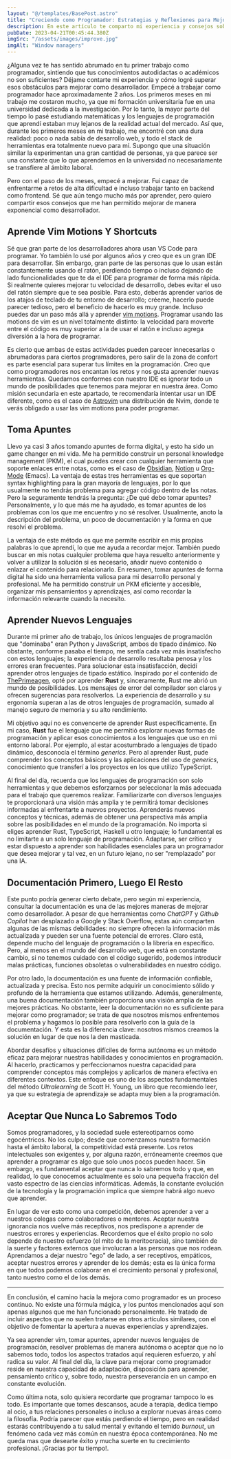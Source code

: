 ```yaml
---
layout: "@/templates/BasePost.astro"
title: "Creciendo como Programador: Estrategias y Reflexiones para Mejorar como Desarrollador"
description: En este artículo te comparto mi experiencia y consejos sobre cómo superar obstáculos y mejorar como desarrollador, abordando temas como aprender vim motions y atajos, tomar apuntes, aprender nuevos lenguajes de programación, consultar la documentación y aceptar que nunca se sabe todo.
pubDate: 2023-04-21T00:45:44.380Z
imgSrc: "/assets/images/improve.jpg"
imgAlt: "Window managers"
---
```


¿Alguna vez te has sentido abrumado en tu primer trabajo como programador, sintiendo que tus conocimientos autodidactas o académicos no son suficientes? Déjame contarte mi experiencia y cómo logré superar esos obstáculos para mejorar como desarrollador. Empecé a trabajar como programador hace aproximadamente 2 años. Los primeros meses en mi trabajo me costaron mucho, ya que mi formación universitaria fue en una universidad dedicada a la investigación. Por lo tanto, la mayor parte del tiempo lo pasé estudiando matemáticas y los lenguajes de programación que aprendí estaban muy lejanos de la realidad actual del mercado. Así que, durante los primeros meses en mi trabajo, me encontré con una dura realidad: poco o nada sabía de desarrollo web, y todo el stack de herramientas era totalmente nuevo para mí. Supongo que una situación similar la experimentan una gran cantidad de personas, ya que parece ser una constante que lo que aprendemos en la universidad no necesariamente se transfiere al ámbito laboral.

Pero con el paso de los meses, empecé a mejorar. Fui capaz de enfrentarme a retos de alta dificultad e incluso trabajar tanto en backend como frontend. Sé que aún tengo mucho más por aprender, pero quiero compartir esos consejos que me han permitido mejorar de manera exponencial como desarrollador.

## Aprende Vim Motions Y Shortcuts

Sé que gran parte de los desarrolladores ahora usan VS Code para programar. Yo también lo usé por algunos años y creo que es un gran IDE para desarrollar. Sin embargo, gran parte de las personas que lo usan están constantemente usando el ratón, perdiendo tiempo o incluso dejando de lado funcionalidades que te da el IDE para programar de forma más rápida. Si realmente quieres mejorar tu velocidad de desarrollo, debes evitar el uso del ratón siempre que te sea posible. Para esto, deberás aprender varios de los atajos de teclado de tu entorno de desarrollo; créeme, hacerlo puede parecer tedioso, pero el beneficio de hacerlo es muy grande. Incluso puedes dar un paso más allá y aprender [vim motions](https://www.youtube.com/watch?v=hsFnJgmLOLk). Programar usando las motions de vim es un nivel totalmente distinto: la velocidad para moverte entre el código es muy superior a la de usar el ratón e incluso agrega diversión a la hora de programar.

Es cierto que ambas de estas actividades pueden parecer innecesarias o abrumadoras para ciertos programadores, pero salir de la zona de confort es parte esencial para superar tus límites en la programación. Creo que como programadores nos encantan los retos y nos gusta aprender nuevas herramientas. Quedarnos conformes con nuestro IDE es ignorar todo un mundo de posibilidades que tenemos para mejorar en nuestra área. Como misión secundaria en este apartado, te recomendaría intentar usar un IDE diferente, como es el caso de [Astrovim](https://astronvim.com/) una distribución de Nvim, donde te verás obligado a usar las vim motions para poder programar.

## Toma Apuntes

Llevo ya casi 3 años tomando apuntes de forma digital, y esto ha sido un game changer en mi vida. Me ha permitido construir un personal knowledge management (PKM), el cual puedes crear con cualquier herramienta que soporte enlaces entre notas, como es el caso de [Obsidian](https://obsidian.md/), [Notion](https://www.notion.so/) u [Org-Mode](https://orgmode.org/) (Emacs). La ventaja de estas tres herramientas es que soportan syntax highlighting para la gran mayoría de lenguajes, por lo que usualmente no tendrás problema para agregar código dentro de las notas. Pero la seguramente tendrás la pregunta: ¿De qué debo tomar apuntes? Personalmente, y lo que más me ha ayudado, es tomar apuntes de los problemas con los que me encuentro y no sé resolver. Usualmente, anoto la descripción del problema, un poco de documentación y la forma en que resolví el problema.

La ventaja de este método es que me permite escribir en mis propias palabras lo que aprendí, lo que me ayuda a recordar mejor. También puedo buscar en mis notas cualquier problema que haya resuelto anteriormente y volver a utilizar la solución si es necesario, añadir nuevo contenido o enlazar el contenido para relacionarlo. En resumen, tomar apuntes de forma digital ha sido una herramienta valiosa para mi desarrollo personal y profesional. Me ha permitido construir un PKM eficiente y accesible, organizar mis pensamientos y aprendizajes, así como recordar la información relevante cuando la necesito.

## Aprender Nuevos Lenguajes

Durante mi primer año de trabajo, los únicos lenguajes de programación que "dominaba" eran Python y JavaScript, ambos de tipado dinámico. No obstante, conforme pasaba el tiempo, me sentía cada vez más insatisfecho con estos lenguajes; la experiencia de desarrollo resultaba penosa y los errores eran frecuentes. Para solucionar esta insatisfacción, decidí aprender otros lenguajes de tipado estático. Inspirado por el contenido de [ThePrimeagen](https://www.youtube.com/@ThePrimeagen), opté por aprender **Rust** y, sinceramente, Rust me abrió un mundo de posibilidades. Los mensajes de error del compilador son claros y ofrecen sugerencias para resolverlos. La experiencia de desarrollo y su ergonomía superan a las de otros lenguajes de programación, sumado al manejo seguro de memoria y su alto rendimiento.

Mi objetivo aquí no es convencerte de aprender Rust específicamente. En mi caso, **Rust** fue el lenguaje que me permitió explorar nuevas formas de programación y aplicar esos conocimientos a los lenguajes que uso en mi entorno laboral. Por ejemplo, al estar acostumbrado a lenguajes de tipado dinámico, desconocía el término _generics_. Pero al aprender Rust, pude comprender los conceptos básicos y las aplicaciones del uso de _generics_, conocimiento que transferí a los proyectos en los que utilizo TypeScript.

Al final del día, recuerda que los lenguajes de programación son solo herramientas y que debemos esforzarnos por seleccionar la más adecuada para el trabajo que queremos realizar. Familiarizarte con diversos lenguajes te proporcionará una visión más amplia y te permitirá tomar decisiones informadas al enfrentarte a nuevos proyectos. Aprenderás nuevos conceptos y técnicas, además de obtener una perspectiva más amplia sobre las posibilidades en el mundo de la programación. No importa si eliges aprender Rust, TypeScript, Haskell u otro lenguaje; lo fundamental es no limitarte a un solo lenguaje de programación. Adaptarse, ser crítico y estar dispuesto a aprender son habilidades esenciales para un programador que desea mejorar y tal vez, en un futuro lejano, no ser "remplazado" por una IA.

## Documentación Primero, Luego El Resto

Este punto podría generar cierto debate, pero según mi experiencia, consultar la documentación es una de las mejores maneras de mejorar como desarrollador. A pesar de que herramientas como _ChatGPT_ y _Github Copilot_ han desplazado a Google y Stack Overflow, estas aún comparten algunas de las mismas debilidades: no siempre ofrecen la información más actualizada y pueden ser una fuente potencial de errores. Claro está, depende mucho del lenguaje de programación o la librería en específico. Pero, al menos en el mundo del desarrollo web, que está en constante cambio, si no tenemos cuidado con el código sugerido, podemos introducir malas prácticas, funciones obsoletas o vulnerabilidades en nuestro código.

Por otro lado, la documentación es una fuente de información confiable, actualizada y precisa. Esto nos permite adquirir un conocimiento sólido y profundo de la herramienta que estamos utilizando. Además, generalmente, una buena documentación también proporciona una visión amplia de las mejores prácticas. No obstante, leer la documentación no es suficiente para mejorar como programador; se trata de que nosotros mismos enfrentemos el problema y hagamos lo posible para resolverlo con la guía de la documentación. Y esta es la diferencia clave: nosotros mismos creamos la solución en lugar de que nos la den masticada.

Abordar desafíos y situaciones difíciles de forma autónoma es un método eficaz para mejorar nuestras habilidades y conocimientos en programación. Al hacerlo, practicamos y perfeccionamos nuestra capacidad para comprender conceptos más complejos y aplicarlos de manera efectiva en diferentes contextos. Este enfoque es uno de los aspectos fundamentales del método _Ultralearning_ de Scott H. Young, un libro que recomiendo leer, ya que su estrategia de aprendizaje se adapta muy bien a la programación.

## Aceptar Que Nunca Lo Sabremos Todo

Somos programadores, y la sociedad suele estereotiparnos como egocéntricos. No los culpo; desde que comenzamos nuestra formación hasta el ámbito laboral, la competitividad está presente. Los retos intelectuales son exigentes y, por alguna razón, erróneamente creemos que aprender a programar es algo que solo unos pocos pueden hacer. Sin embargo, es fundamental aceptar que nunca lo sabremos todo y que, en realidad, lo que conocemos actualmente es solo una pequeña fracción del vasto espectro de las ciencias informáticas. Además, la constante evolución de la tecnología y la programación implica que siempre habrá algo nuevo que aprender.

En lugar de ver esto como una competición, debemos aprender a ver a nuestros colegas como colaboradores o mentores. Aceptar nuestra ignorancia nos vuelve más receptivos, nos predispone a aprender de nuestros errores y experiencias. Recordemos que el éxito propio no solo depende de nuestro esfuerzo (el mito de la meritocracia), sino también de la suerte y factores externos que involucran a las personas que nos rodean. Aprendamos a dejar nuestro "ego" de lado, a ser receptivos, empáticos, aceptar nuestros errores y aprender de los demás; esta es la única forma en que todos podemos colaborar en el crecimiento personal y profesional, tanto nuestro como el de los demás.

---

En conclusión, el camino hacia la mejora como programador es un proceso continuo. No existe una fórmula mágica, y los puntos mencionados aquí son apenas algunos que me han funcionado personalmente. He tratado de incluir aspectos que no suelen tratarse en otros artículos similares, con el objetivo de fomentar la apertura a nuevas experiencias y aprendizajes.

Ya sea aprender vim, tomar apuntes, aprender nuevos lenguajes de programación, resolver problemas de manera autónoma o aceptar que no lo sabemos todo, todos los aspectos tratados aquí requieren esfuerzo, y ahí radica su valor. Al final del día, la clave para mejorar como programador reside en nuestra capacidad de adaptación, disposición para aprender, pensamiento crítico y, sobre todo, nuestra perseverancia en un campo en constante evolución.

Como última nota, solo quisiera recordarte que programar tampoco lo es todo. Es importante que tomes descansos, acude a terapia, dedica tiempo al ocio, a tus relaciones personales o incluso a explorar nuevas áreas como la filosofía. Podría parecer que estás perdiendo el tiempo, pero en realidad estarás contribuyendo a tu salud mental y evitando el temido _burnout_, un fenómeno cada vez más común en nuestra época contemporánea. No me queda mas que desearte éxito y mucha suerte en tu crecimiento profesional. ¡Gracias por tu tiempo!.
